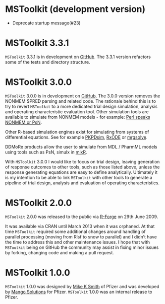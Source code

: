 # MSToolkit (development version)

* Deprecate startup message(#23)

# MSToolkit 3.3.1

`MSToolkit` 3.3.1 is in development on [GitHub](https://github.com/MikeKSmith/MSToolkit). The 3.3.1 version refactors some of the tests and directory structure.

# MSToolkit 3.0.0

`MSToolkit` 3.0.0 is in development on [GitHub](https://github.com/MikeKSmith/MSToolkit). The 3.0.0 version removes the NONMEM $PRED parsing and related code. The rationale behind this is to try to revert `MSToolkit` to a more dedicated trial design simulation, analysis and operating characteristic evaluation tool. Other simulation tools are available to simulate from NONMEM models - for example: [Perl speaks NONMEM or PsN](https://github.com/UUPharmacometrics/PsN).

Other R-based simulation engines exist for simulating from systems of differential equations. See for example [PKPDsim](https://github.com/ronkeizer/PKPDsim), [RxODE](https://github.com/hallowkm/RxODE) or [mrgsolve](https://github.com/metrumresearchgroup/mrgsolve).

DDMoRe products allow the user to simulate from MDL / PharmML models using tools such as PsN, simulx in [mlxR](https://github.com/MarcLavielle/mlxR).

With `MSToolkit` 3.0.0 I would like to focus on trial design, leaving generation of response outcomes to other tools, such as those listed above, unless the response generating equations are easy to define analytically. Ultimately it is my intention to be able to link `MSToolkit` with other tools to generate a pipeline of trial design, analysis and evaluation of operating characteristics.

# MSToolkit 2.0.0

`MSToolkit` 2.0.0 was released to the public via [R-Forge](https://r-forge.r-project.org/projects/mstoolkit/) on 29th June 2009.

It was available via CRAN until March 2013 when it was orphaned. At that time `MSToolkit` required some additional changes around handling of parallel processing (moving from Rlsf to snow to parallel) and I didn’t have the time to address this and other maintenance issues. I hope that with `MSToolkit` being on GitHub the community may assist in fixing minor issues by forking, changing code and making a pull request.

# MSToolkit 1.0.0

`MSToolkit` 1.0.0 was designed by [Mike K Smith](https://www.linkedin.com/in/mikeksmith/) of Pfizer and was developed by [Mango Solutions](https://www.mango-solutions.com/) for Pfizer. `MSToolkit` 1.0.0 was an internal release to Pfizer.
